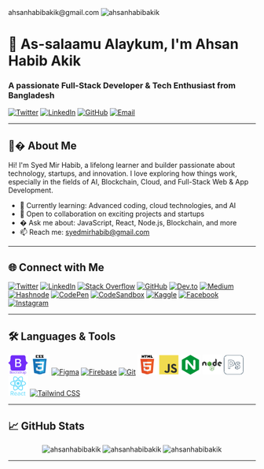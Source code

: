 
<div align="ce## 🧑‍💻 About Me

Hi! I'm Ahsan Habib Akik, a lifelong learner and builder passionate about technology, startups, and innovation. I love exploring how things work, especially in the fields of AI, Blockchain, Cloud, and Full-Stack Web & App Development.

- 🌱 Currently learning: Advanced coding, cloud technologies, and AI
- 🤝 Open to collaboration on exciting projects and startups
- 💬 Ask me about: JavaScript, React, Node.js, Blockchain, and more
- 📫 Reach me: ahsanhabibakik@gmail.com <img src="https://komarev.com/ghpvc/?username=ahsanhabibakik&label=Profile%20views&color=0e75b6&style=flat" alt="ahsanhabibakik" />
  <h1>👋 As-salaamu Alaykum, I'm Ahsan Habib Akik</h1>
  <h3>A passionate Full-Stack Developer & Tech Enthusiast from Bangladesh</h3>
  <p>
    <a href="https://twitter.com/ahsanhabibakik" target="_blank"><img src="https://img.shields.io/twitter/follow/ahsanhabibakik?logo=twitter&style=for-the-badge" alt="Twitter" /></a>
    <a href="https://linkedin.com/in/ahsanhabibakik" target="_blank"><img src="https://img.shields.io/badge/LinkedIn-blue?logo=linkedin&style=for-the-badge" alt="LinkedIn" /></a>
    <a href="https://github.com/ahsanhabibakik" target="_blank"><img src="https://img.shields.io/github/followers/ahsanhabibakik?label=GitHub&style=for-the-badge" alt="GitHub" /></a>
    <a href="mailto:ahsanhabibakik@gmail.com" target="_blank"><img src="https://img.shields.io/badge/Email-D14836?style=for-the-badge&logo=gmail&logoColor=white" alt="Email" /></a>
  </p>
</div>

---

## 🧑‍� About Me

Hi! I'm Syed Mir Habib, a lifelong learner and builder passionate about technology, startups, and innovation. I love exploring how things work, especially in the fields of AI, Blockchain, Cloud, and Full-Stack Web & App Development.

- 🌱 Currently learning: Advanced coding, cloud technologies, and AI
- 🤝 Open to collaboration on exciting projects and startups
- � Ask me about: JavaScript, React, Node.js, Blockchain, and more
- 📫 Reach me: syedmirhabib@gmail.com

---

## 🌐 Connect with Me

<p align="left">
  <a href="https://twitter.com/ahsanhabibakik" target="_blank"><img src="https://raw.githubusercontent.com/rahuldkjain/github-profile-readme-generator/master/src/images/icons/Social/twitter.svg" alt="Twitter" height="30" width="40" /></a>
  <a href="https://linkedin.com/in/ahsanhabibakik" target="_blank"><img src="https://raw.githubusercontent.com/rahuldkjain/github-profile-readme-generator/master/src/images/icons/Social/linked-in-alt.svg" alt="LinkedIn" height="30" width="40" /></a>
  <a href="https://stackoverflow.com/users/19210438/syed-mir-habib" target="_blank"><img src="https://raw.githubusercontent.com/rahuldkjain/github-profile-readme-generator/master/src/images/icons/Social/stack-overflow.svg" alt="Stack Overflow" height="30" width="40" /></a>
  <a href="https://github.com/ahsanhabibakik" target="_blank"><img src="https://raw.githubusercontent.com/rahuldkjain/github-profile-readme-generator/master/src/images/icons/Social/github.svg" alt="GitHub" height="30" width="40" /></a>
  <a href="https://dev.to/ahsanhabibakik" target="_blank"><img src="https://raw.githubusercontent.com/rahuldkjain/github-profile-readme-generator/master/src/images/icons/Social/devto.svg" alt="Dev.to" height="30" width="40" /></a>
  <a href="https://medium.com/@ahsanhabibakik" target="_blank"><img src="https://raw.githubusercontent.com/rahuldkjain/github-profile-readme-generator/master/src/images/icons/Social/medium.svg" alt="Medium" height="30" width="40" /></a>
  <a href="https://ahsanhabibakik.hashnode.dev/" target="_blank"><img src="https://raw.githubusercontent.com/rahuldkjain/github-profile-readme-generator/master/src/images/icons/Social/hashnode.svg" alt="Hashnode" height="30" width="40" /></a>
  <a href="https://codepen.io/ahsanhabibakik" target="_blank"><img src="https://raw.githubusercontent.com/rahuldkjain/github-profile-readme-generator/master/src/images/icons/Social/codepen.svg" alt="CodePen" height="30" width="40" /></a>
  <a href="https://codesandbox.com/ahsanhabibakik" target="_blank"><img src="https://raw.githubusercontent.com/rahuldkjain/github-profile-readme-generator/master/src/images/icons/Social/codesandbox.svg" alt="CodeSandbox" height="30" width="40" /></a>
  <a href="https://kaggle.com/ahsanhabibakik" target="_blank"><img src="https://raw.githubusercontent.com/rahuldkjain/github-profile-readme-generator/master/src/images/icons/Social/kaggle.svg" alt="Kaggle" height="30" width="40" /></a>
  <a href="https://fb.com/ahsanhabibakik" target="_blank"><img src="https://raw.githubusercontent.com/rahuldkjain/github-profile-readme-generator/master/src/images/icons/Social/facebook.svg" alt="Facebook" height="30" width="40" /></a>
  <a href="https://instagram.com/ahsanhabibakik" target="_blank"><img src="https://raw.githubusercontent.com/rahuldkjain/github-profile-readme-generator/master/src/images/icons/Social/instagram.svg" alt="Instagram" height="30" width="40" /></a>
</p>

---

## 🛠️ Languages & Tools

<p align="left">
  <a href="https://getbootstrap.com" target="_blank" rel="noreferrer"><img src="https://raw.githubusercontent.com/devicons/devicon/master/icons/bootstrap/bootstrap-plain-wordmark.svg" alt="Bootstrap" width="40" height="40"/></a>
  <a href="https://www.w3schools.com/css/" target="_blank" rel="noreferrer"><img src="https://raw.githubusercontent.com/devicons/devicon/master/icons/css3/css3-original-wordmark.svg" alt="CSS3" width="40" height="40"/></a>
  <a href="https://www.figma.com/" target="_blank" rel="noreferrer"><img src="https://www.vectorlogo.zone/logos/figma/figma-icon.svg" alt="Figma" width="40" height="40"/></a>
  <a href="https://firebase.google.com/" target="_blank" rel="noreferrer"><img src="https://www.vectorlogo.zone/logos/firebase/firebase-icon.svg" alt="Firebase" width="40" height="40"/></a>
  <a href="https://git-scm.com/" target="_blank" rel="noreferrer"><img src="https://www.vectorlogo.zone/logos/git-scm/git-scm-icon.svg" alt="Git" width="40" height="40"/></a>
  <a href="https://www.w3.org/html/" target="_blank" rel="noreferrer"><img src="https://raw.githubusercontent.com/devicons/devicon/master/icons/html5/html5-original-wordmark.svg" alt="HTML5" width="40" height="40"/></a>
  <a href="https://developer.mozilla.org/en-US/docs/Web/JavaScript" target="_blank" rel="noreferrer"><img src="https://raw.githubusercontent.com/devicons/devicon/master/icons/javascript/javascript-original.svg" alt="JavaScript" width="40" height="40"/></a>
  <a href="https://www.nginx.com" target="_blank" rel="noreferrer"><img src="https://raw.githubusercontent.com/devicons/devicon/master/icons/nginx/nginx-original.svg" alt="Nginx" width="40" height="40"/></a>
  <a href="https://nodejs.org" target="_blank" rel="noreferrer"><img src="https://raw.githubusercontent.com/devicons/devicon/master/icons/nodejs/nodejs-original-wordmark.svg" alt="Node.js" width="40" height="40"/></a>
  <a href="https://www.photoshop.com/en" target="_blank" rel="noreferrer"><img src="https://raw.githubusercontent.com/devicons/devicon/master/icons/photoshop/photoshop-line.svg" alt="Photoshop" width="40" height="40"/></a>
  <a href="https://reactjs.org/" target="_blank" rel="noreferrer"><img src="https://raw.githubusercontent.com/devicons/devicon/master/icons/react/react-original-wordmark.svg" alt="React" width="40" height="40"/></a>
  <a href="https://tailwindcss.com/" target="_blank" rel="noreferrer"><img src="https://www.vectorlogo.zone/logos/tailwindcss/tailwindcss-icon.svg" alt="Tailwind CSS" width="40" height="40"/></a>
</p>

---

## 📈 GitHub Stats

<p align="center">
  <img src="https://github-readme-stats.vercel.app/api?username=ahsanhabibakik&show_icons=true&locale=en" alt="ahsanhabibakik" />
  <img src="https://github-readme-stats.vercel.app/api/top-langs?username=ahsanhabibakik&show_icons=true&locale=en&layout=compact" alt="ahsanhabibakik" />
  <img src="https://github-readme-streak-stats.herokuapp.com/?user=ahsanhabibakik&" alt="ahsanhabibakik" />
</p>

---

<!--
ahsanhabibakik/ahsanhabibakik is a ✨ special ✨ repository because its `README.md` (this file) appears on your GitHub profile.
You can click the Preview link to take a look at your changes.
-->
